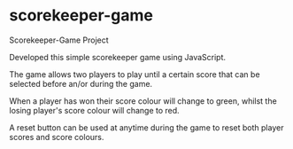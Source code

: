 # scorekeeper-game
Scorekeeper-Game Project

Developed this simple scorekeeper game using JavaScript.

The game allows two players to play until a certain score that can be selected before an/or during the game.

When a player has won their score colour will change to green, whilst the losing player's score colour will change to red.

A reset button can be used at anytime during the game to reset both player scores and score colours.
